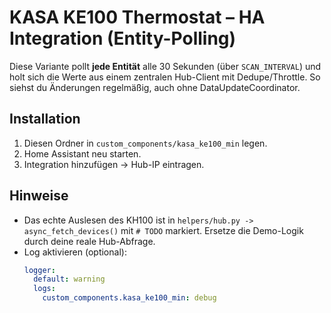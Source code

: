 # KASA KE100 Thermostat – HA Integration (Entity-Polling)

Diese Variante pollt **jede Entität** alle 30 Sekunden (über `SCAN_INTERVAL`) und holt sich die Werte aus einem zentralen Hub-Client mit Dedupe/Throttle. So siehst du Änderungen regelmäßig, auch ohne DataUpdateCoordinator.

## Installation
1. Diesen Ordner in `custom_components/kasa_ke100_min` legen.
2. Home Assistant neu starten.
3. Integration hinzufügen → Hub-IP eintragen.

## Hinweise
- Das echte Auslesen des KH100 ist in `helpers/hub.py -> async_fetch_devices()` mit `# TODO` markiert. Ersetze die Demo-Logik durch deine reale Hub-Abfrage.
- Log aktivieren (optional):
  ```yaml
  logger:
    default: warning
    logs:
      custom_components.kasa_ke100_min: debug
  ```
